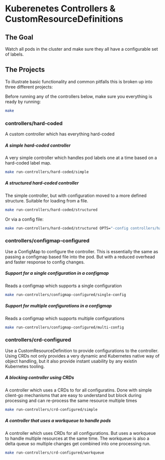 # Kuberenetes Controllers & CustomResourceDefinitions

## The Goal

Watch all pods in the cluster and make sure they all have a configurable set of labels.

## The Projects

To illustrate basic functionality and common pitfalls this is broken up into three different projects:

Before running any of the controllers below, make sure you everything is ready by running:

```bash
make
```

### controllers/hard-coded

A custom controller which has everything hard-coded

##### A simple hard-coded controller

A very simple controller which handles pod labels one at a time based on a hard-coded label map.

```bash
make run-controllers/hard-coded/simple
```

##### A structured hard-coded controller

The simple controller, but with configuration moved to a more defined structure. Suitable for loading from a file.

```bash
make run-controllers/hard-coded/structured
```

Or via a config file:

```bash
make run-controllers/hard-coded/structured OPTS="-config controllers/hard-coded/config.yaml"
```

### controllers/configmap-configured

Use a ConfigMap to configure the controller. This is essentially the same as passing a configmap
based file into the pod. But with a reduced overhead and faster response to config changes.

##### Support for a single configuration in a configmap

Reads a configmap which supports a single configuration

```bash
make run-controllers/configmap-configured/single-config
```

##### Support for multiple configurations in a configmap

Reads a configmap which supports multiple configurations

```bash
make run-controllers/configmap-configured/multi-config
```

### controllers/crd-configured

Use a CustomResourceDefinition to provide configurations to the controller. Using CRDs not only provides a very dynamic and Kubernetes native
way of object handling, but it also provide instant usability by any existin Kubernetes tooling.

##### A blocking controller using CRDs

A controller which uses a CRDs to for all configuratins. Done with simple client-go mechanisms that are easy to understand
but block during processing and can re-process the same resource multiple times

```bash
make run-controllers/crd-configured/simple
```


##### A controller that uses a workqueue to handle pods

A controller which uses CRDs for all configurations. But uses a workqueue to handle multiple resources at the same time. The
workqueue is also a delta queue so multiple changes get combined into one processing run.

```bash
make run-controllers/crd-configured/workqueue
```

